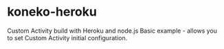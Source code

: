 # koneko-heroku
Custom Activity build  with Heroku and node.js
Basic example - allows you to set Custom Activity initial configuration.
